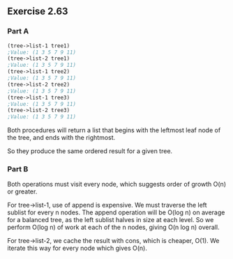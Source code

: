 ## Exercise 2.63

### Part A

``` Scheme
(tree->list-1 tree1)
;Value: (1 3 5 7 9 11)
(tree->list-2 tree1)
;Value: (1 3 5 7 9 11)
(tree->list-1 tree2)
;Value: (1 3 5 7 9 11)
(tree->list-2 tree2)
;Value: (1 3 5 7 9 11)
(tree->list-1 tree3)
;Value: (1 3 5 7 9 11)
(tree->list-2 tree3)
;Value: (1 3 5 7 9 11)
```

Both procedures will return a list that begins with the leftmost leaf node of the tree, and ends with the rightmost.

So they produce the same ordered result for a given tree.

### Part B

Both operations must visit every node, which suggests order of growth O(n) or greater.

For tree->list-1, use of append is expensive. We must traverse the left sublist for every n nodes. The append operation will be O(log n) on average for a balanced tree, as the left sublist halves in size at each level. So we perform O(log n) of work at each of the n nodes, giving O(n log n) overall.

For tree->list-2, we cache the result with cons, which is cheaper, O(1). We iterate this way for every node which gives O(n).